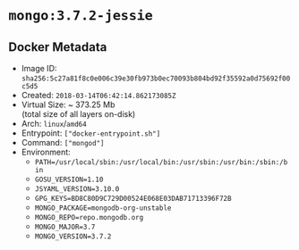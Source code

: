 # `mongo:3.7.2-jessie`

## Docker Metadata

- Image ID: `sha256:5c27a81f8c0e006c39e30fb973b0ec70093b804bd92f35592a0d75692f00c5d5`
- Created: `2018-03-14T06:42:14.862173085Z`
- Virtual Size: ~ 373.25 Mb  
  (total size of all layers on-disk)
- Arch: `linux`/`amd64`
- Entrypoint: `["docker-entrypoint.sh"]`
- Command: `["mongod"]`
- Environment:
  - `PATH=/usr/local/sbin:/usr/local/bin:/usr/sbin:/usr/bin:/sbin:/bin`
  - `GOSU_VERSION=1.10`
  - `JSYAML_VERSION=3.10.0`
  - `GPG_KEYS=BD8C80D9C729D00524E068E03DAB71713396F72B`
  - `MONGO_PACKAGE=mongodb-org-unstable`
  - `MONGO_REPO=repo.mongodb.org`
  - `MONGO_MAJOR=3.7`
  - `MONGO_VERSION=3.7.2`

